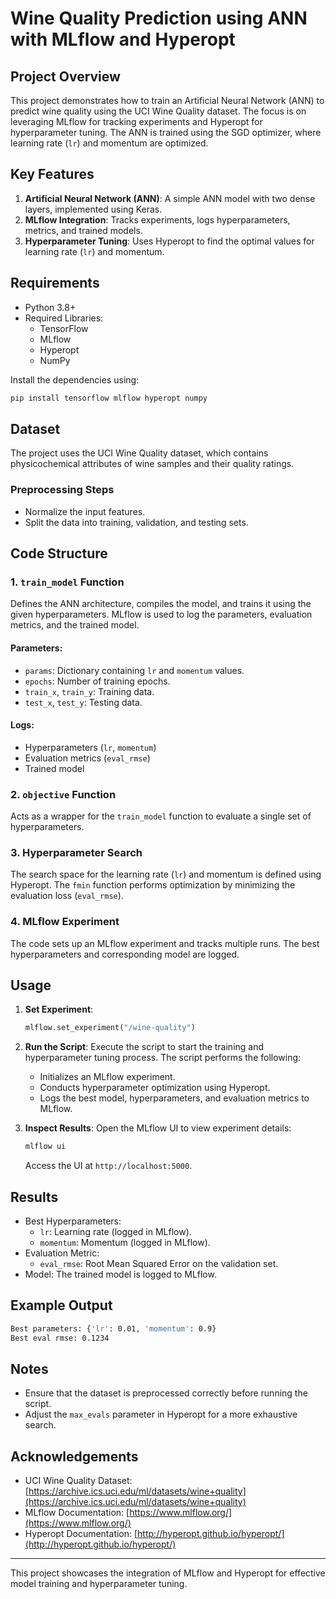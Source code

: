 # Wine Quality Prediction using ANN with MLflow and Hyperopt

## Project Overview
This project demonstrates how to train an Artificial Neural Network (ANN) to predict wine quality using the UCI Wine Quality dataset. The focus is on leveraging MLflow for tracking experiments and Hyperopt for hyperparameter tuning. The ANN is trained using the SGD optimizer, where learning rate (`lr`) and momentum are optimized.

## Key Features
1. **Artificial Neural Network (ANN)**: A simple ANN model with two dense layers, implemented using Keras.
2. **MLflow Integration**: Tracks experiments, logs hyperparameters, metrics, and trained models.
3. **Hyperparameter Tuning**: Uses Hyperopt to find the optimal values for learning rate (`lr`) and momentum.

## Requirements
- Python 3.8+
- Required Libraries:
  - TensorFlow
  - MLflow
  - Hyperopt
  - NumPy

Install the dependencies using:
```bash
pip install tensorflow mlflow hyperopt numpy
```

## Dataset
The project uses the UCI Wine Quality dataset, which contains physicochemical attributes of wine samples and their quality ratings.

### Preprocessing Steps
- Normalize the input features.
- Split the data into training, validation, and testing sets.

## Code Structure
### 1. **`train_model` Function**
Defines the ANN architecture, compiles the model, and trains it using the given hyperparameters. MLflow is used to log the parameters, evaluation metrics, and the trained model.

#### Parameters:
- `params`: Dictionary containing `lr` and `momentum` values.
- `epochs`: Number of training epochs.
- `train_x`, `train_y`: Training data.
- `test_x`, `test_y`: Testing data.

#### Logs:
- Hyperparameters (`lr`, `momentum`)
- Evaluation metrics (`eval_rmse`)
- Trained model

### 2. **`objective` Function**
Acts as a wrapper for the `train_model` function to evaluate a single set of hyperparameters.

### 3. **Hyperparameter Search**
The search space for the learning rate (`lr`) and momentum is defined using Hyperopt. The `fmin` function performs optimization by minimizing the evaluation loss (`eval_rmse`).

### 4. **MLflow Experiment**
The code sets up an MLflow experiment and tracks multiple runs. The best hyperparameters and corresponding model are logged.

## Usage
1. **Set Experiment**:
   ```python
   mlflow.set_experiment("/wine-quality")
   ```

2. **Run the Script**:
   Execute the script to start the training and hyperparameter tuning process. The script performs the following:
   - Initializes an MLflow experiment.
   - Conducts hyperparameter optimization using Hyperopt.
   - Logs the best model, hyperparameters, and evaluation metrics to MLflow.

3. **Inspect Results**:
   Open the MLflow UI to view experiment details:
   ```bash
   mlflow ui
   ```
   Access the UI at `http://localhost:5000`.

## Results
- Best Hyperparameters:
  - `lr`: Learning rate (logged in MLflow).
  - `momentum`: Momentum (logged in MLflow).
- Evaluation Metric:
  - `eval_rmse`: Root Mean Squared Error on the validation set.
- Model: The trained model is logged to MLflow.

## Example Output
```bash
Best parameters: {'lr': 0.01, 'momentum': 0.9}
Best eval rmse: 0.1234
```

## Notes
- Ensure that the dataset is preprocessed correctly before running the script.
- Adjust the `max_evals` parameter in Hyperopt for a more exhaustive search.

## Acknowledgements
- UCI Wine Quality Dataset: [https://archive.ics.uci.edu/ml/datasets/wine+quality](https://archive.ics.uci.edu/ml/datasets/wine+quality)
- MLflow Documentation: [https://www.mlflow.org/](https://www.mlflow.org/)
- Hyperopt Documentation: [http://hyperopt.github.io/hyperopt/](http://hyperopt.github.io/hyperopt/)

---
This project showcases the integration of MLflow and Hyperopt for effective model training and hyperparameter tuning.

